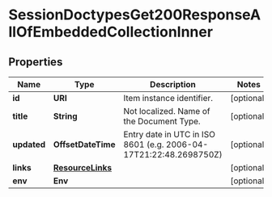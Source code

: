 

# SessionDoctypesGet200ResponseAllOfEmbeddedCollectionInner


## Properties

| Name | Type | Description | Notes |
|------------ | ------------- | ------------- | -------------|
|**id** | **URI** | Item instance identifier. |  [optional] |
|**title** | **String** | Not localized. Name of the Document Type. |  [optional] |
|**updated** | **OffsetDateTime** | Entry date in UTC in ISO 8601 (e.g. 2006-04-17T21:22:48.2698750Z) |  [optional] |
|**links** | [**ResourceLinks**](ResourceLinks.md) |  |  [optional] |
|**env** | **Env** |  |  [optional] |



